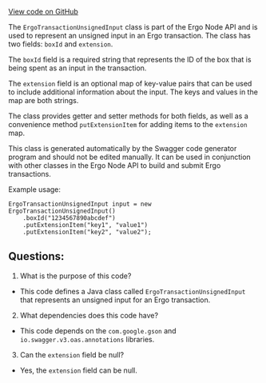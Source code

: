 [View code on GitHub](https://github.com/ergoplatform/ergo-appkit/java-client-generated/src/main/java/org/ergoplatform/restapi/client/ErgoTransactionUnsignedInput.java)

The `ErgoTransactionUnsignedInput` class is part of the Ergo Node API and is used to represent an unsigned input in an Ergo transaction. The class has two fields: `boxId` and `extension`. 

The `boxId` field is a required string that represents the ID of the box that is being spent as an input in the transaction. 

The `extension` field is an optional map of key-value pairs that can be used to include additional information about the input. The keys and values in the map are both strings. 

The class provides getter and setter methods for both fields, as well as a convenience method `putExtensionItem` for adding items to the `extension` map. 

This class is generated automatically by the Swagger code generator program and should not be edited manually. It can be used in conjunction with other classes in the Ergo Node API to build and submit Ergo transactions. 

Example usage:

```
ErgoTransactionUnsignedInput input = new ErgoTransactionUnsignedInput()
    .boxId("1234567890abcdef")
    .putExtensionItem("key1", "value1")
    .putExtensionItem("key2", "value2");
```
## Questions: 
 1. What is the purpose of this code?
- This code defines a Java class called `ErgoTransactionUnsignedInput` that represents an unsigned input for an Ergo transaction.

2. What dependencies does this code have?
- This code depends on the `com.google.gson` and `io.swagger.v3.oas.annotations` libraries.

3. Can the `extension` field be null?
- Yes, the `extension` field can be null.